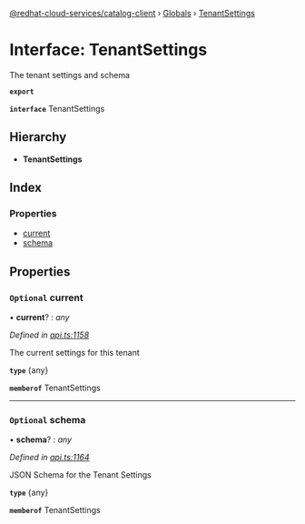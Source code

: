 [@redhat-cloud-services/catalog-client](../README.md) › [Globals](../globals.md) › [TenantSettings](tenantsettings.md)

# Interface: TenantSettings

The tenant settings and schema

**`export`** 

**`interface`** TenantSettings

## Hierarchy

* **TenantSettings**

## Index

### Properties

* [current](tenantsettings.md#optional-current)
* [schema](tenantsettings.md#optional-schema)

## Properties

### `Optional` current

• **current**? : *any*

*Defined in [api.ts:1158](https://github.com/RedHatInsights/javascript-clients/blob/master/packages/catalog/api.ts#L1158)*

The current settings for this tenant

**`type`** {any}

**`memberof`** TenantSettings

___

### `Optional` schema

• **schema**? : *any*

*Defined in [api.ts:1164](https://github.com/RedHatInsights/javascript-clients/blob/master/packages/catalog/api.ts#L1164)*

JSON Schema for the Tenant Settings

**`type`** {any}

**`memberof`** TenantSettings
